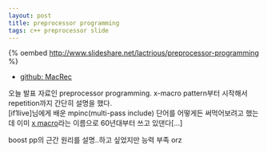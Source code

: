 ```yaml
---
layout: post
title: preprocessor programming
tags: c++ preprocessor slide
---
```


{% oembed http://www.slideshare.net/lactrious/preprocessor-programming %}

* [github: MacRec](https://github.com/lacti/MacRec)

오늘 발표 자료인 preprocessor programming. x-macro pattern부터 시작해서 repetition까지 간단히 설명을 했다.  
[if1live]님에게 배운 mpinc(multi-pass include) 단어를 어떻게든 써먹어보려고 했는데 이미 [x macro](http://en.wikipedia.org/wiki/X_Macro)라는 이름으로 60년대부터 쓰고 있댄다[...]

boost pp의 근간 원리를 설명..하고 싶었지만 능력 부족 orz

